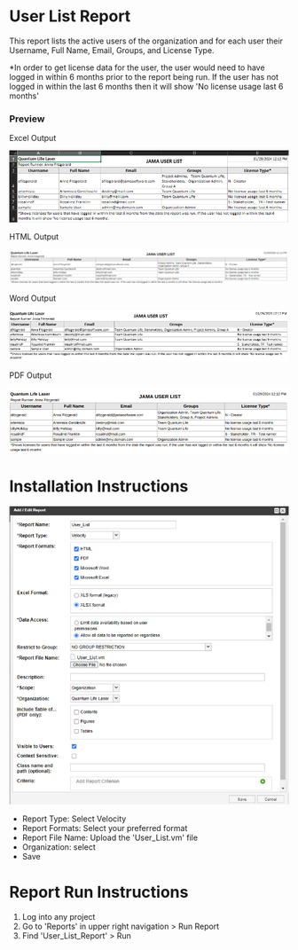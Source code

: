 # User List Report 

This report lists the active users of the organization and for each user their Username, Full Name, Email, Groups, and License Type. 

*In order to get license data for the user, the user would need to have logged in within 6 months prior to the report being run. If the user has not logged in within the last 6 months then it will show 'No license usage last 6 months'


### Preview 

Excel Output

![Example Excel Output](https://github.com/jamasoftware-ps/Community-Reports/blob/6d435538c9c9b6511fec7a76bde9190eb7ffb085/Login%20Usage%20Reports/User%20List%20Report/excel-example-user-list.png "Example Excel")

HTML Output 

![Example HTML](https://github.com/jamasoftware-ps/Community-Reports/blob/6d435538c9c9b6511fec7a76bde9190eb7ffb085/Login%20Usage%20Reports/User%20List%20Report/html-example-user-list.png "Example HTML")

Word Output

![Example Word](https://github.com/jamasoftware-ps/Community-Reports/blob/6d435538c9c9b6511fec7a76bde9190eb7ffb085/Login%20Usage%20Reports/User%20List%20Report/word-example-user-list.png "Example Word") 

PDF Output 

![Example PDF](https://github.com/jamasoftware-ps/Community-Reports/blob/6d435538c9c9b6511fec7a76bde9190eb7ffb085/Login%20Usage%20Reports/User%20List%20Report/pdf-example-user-list.png "Example PDF")

# Installation Instructions 
![Installation Configuration](https://github.com/jamasoftware-ps/Community-Reports/blob/7bb96f6d625a2d88cb54dadec5ae1246f2ab39ae/Login%20Usage%20Reports/User%20List%20Report/Installation_Configuration.png)

<ul> 
  <li>Report Type: Select Velocity</li>
  <li>Report Formats: Select your preferred format</li>
  <li>Report File Name: Upload the 'User_List.vm' file</li>
  <li>Organization: select</li>
  <li>Save</li>
</ul>

# Report Run Instructions 
<ol>
  <li>Log into any project</li>
  <li>Go to 'Reports' in upper right navigation > Run Report</li>
  <li>Find 'User_List_Report' > Run </li>
</ol>

